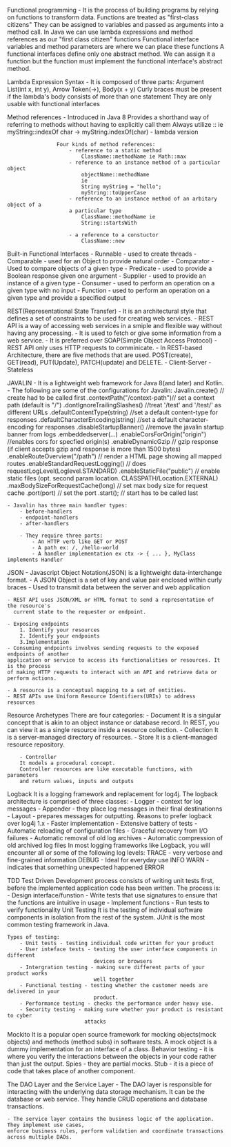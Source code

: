Functional programming - It is the process of building programs by relying on functions
                            to transform data.
                        Functions are treated as "first-class citizens"
                        They can be assigned to variables and passed as arguments into a method call.
                        In Java we can use lambda expressions and method references as our "first class citizen" functions
                        Functional interface variables and method parameters are where we can place
                        these functions
                        A functional interfaces define only one abstract method.
                        We can assign it a function but the function must implement the functional
                        interface's abstract method.

Lambda Expression Syntax - It is composed of three parts:
                                    Argument List(int x, int y), Arrow Token(->), Body(x + y)
                                    Curly braces must be present if the lambda's body consists
                                    of more than one statement
                                    They are only usable with functional interfaces

Method references - Introduced in Java 8
                    Provides a shorthand way of referring to methods without having to explicitly call
                    them
                    Always utilize :: ie myString::indexOf
                    char -> myString.indexOf(char) - lambda version

                    Four kinds of method references:
                        - reference to a static method
                            ClassName::methodName ie Math::max
                        - reference to an instance method of a particular object
                            objectName::methodName
                            ie
                            String myString = "hello";
                            myString::toUpperCase
                        - reference to an instance method of an arbitary object of a
                        a particular type
                            ClassName::methodName ie
                            String::startsWith

                        - a reference to a constuctor
                            ClassName::new

Built-in Functional Interfaces
    - Runnable - used to create threads
    - Comparable - used for an Object to provide natural order
    - Comparator  - Used to compare objects of a given type
    - Predicate - used to provide a Boolean response given one argument
    - Supplier - used to provide an instance of a given type
    - Consumer - used to perform an operation on a given type with no input
    - Function - used to perform an operation on a given type and provide a
                specified output

REST(Representational State Transfer)
    - It is an architectural style that defines a set of constraints to be used
    for creating web services.
    - REST API is a way of accessing web services in a smiple and flexible way without
    having any processing.
    - It is used to fetch or give some information from a web service.
    - It is preferred over SOAP(Simple Object Access Protocol)
    - REST API only uses HTTP requests to comminicate.
    - In REST-based Architecture, there are five methods that are used. POST(create), GET(read), 
    PUT(Update), PATCH(update) and DELETE.
    - Client-Server
    -Stateless

JAVALIN
    - It is a lightweight web framework for Java 8(and later) and Kotlin.
    - The following are some of the configurations for Javalin:
        Javalin.create() // create had to be called first
        .contextPath("/context-path")// set a context path (default is "/")
        .dontIgnoreTrailingSlashes() //treat '/test' and '/test/' as different URLs
        .defaultContentType(string) //set a default content-type for responses
        .defaultCharacterEncoding(string) //set a default character-encoding for responses
        .disableStartupBanner() //remove the javalin startup banner from logs
        .embeddedserver(...)
        .enableCorsForOrigin("origin") //enables cors for specfied origin(s)
        .enableDynamicGzip // gzip response (if client accepts gzip and response is
                                                more than 1500 bytes)
        .enableRouteOverview("/path") // render a HTML page showing all mapped routes
        .enableStandardRequestLogging() // does requestLogLevel(Loglevel.STANDARD)
        .enableStaticFile("public") // enable static files (opt. second param location.
                                                            CLASSPATH/Location.EXTERNAL)
        .maxBodySizeForRequestCache(long) // set max body size for request cache
        .port(port) // set the port
        .start(); // start has to be called last   
    
    - Javalin has three main handler types:
        - before-handlers
        - endpoint-handlers
        - after-handlers
        
        - They require three parts:
            - An HTTP verb like GET or POST 
            - A path ex: /, /hello-world
            - A handler implementation ex ctx -> { ... }, MyClass implements Handler
JSON
    - Javascript Object Notation(JSON) is a lightweight data-interchange format.
    - A JSON Object is a set of key and value pair enclosed within curly braces
    - Used to transmit data between the server and web application
    
    - REST API uses JSON/XML or HTML format to send a representation of the resource's
      current state to the requester or endpoint.
    
    - Exposing endpoints
        1. Identify your resources
        2. Identify your endpoints
        3.Implementation
    - Consuming endpoints involves sending requests to the exposed endpoints of another
    application or service to access its functionalities or resources. It is the process
    of making HTTP requests to interact with an API and retrieve data or perform actions.

    - A resource is a conceptual mapping to a set of entities.
    - REST APIs use Uniform Resource Identifiers(URIs) to address resources

Resource Archetypes
There are four categories:
        - Document
        It is a singular concept that is akin to an object instance or database record.
        In REST, you can view it as a single resource inside a resource collection.
        - Collection
        It is a server-managed directory of resources.
        - Store
        It is a client-managed resource repository.
        
        - Controller
        It models a procedural concept.
        Controller resources are like executable functions, with parameters
        and return values, inputs and outputs
Logback
    It is a logging framework and replacement for log4j.
    The logback architecture is comprised of three classes:
        - Logger - context for log messages
        - Appender - they place log messages in their final destinationns
        - Layout -  prepares messages for outputting.
    Reasons to prefer logback over log4j 1.x
        - Faster implementation
        - Extensive battery of tests
        - Automatic reloading of configuration files
        - Graceful recovery from I/O failures
        - Automatic removal of old log archives
        - Automatic compression of old archived log files
    In most logging frameworks like Logback, you will encounter
    all or some of the following log levels:
        TRACE
         - very verbose and fine-grained information
        DEBUG
          - Ideal for everyday use
        INFO
        WARN
            - indicates that something unexpected happened
        ERROR

TDD
    Test Driven Development process consists of writing unit tests first, before the implemented
    application code has been written. The process is:
        - Design interface/funstion
        - Write tests that use signatures to ensure that the functions are intuitive
        in usage
        - Implement functions
        - Run tests to verify functionality
    Unit Testing
    It is the testing of individual software components in isolation from the rest of the system.
    JUnit is the most common testing framework in Java.

    Types of testing:
        - Unit tests - testing individual code written for your product
        - User inteface tests - testing the user interface components in different
                                devices or browsers
        - Intergration testing - making sure different parts of your product works
                                well together
        - Functional testing - testing whether the customer needs are delivered in your
                                product.
        - Performance testing - checks the performance under heavy use.
        - Security testing - making sure whether your product is resistant to cyber
                             attacks

Mockito
    It is a popular open source framework for mocking objects(mock objects) and methods
    (method subs) in software tests.
    A mock object is a dummy implementation for an interface of a class.
    Behavior testing - it is where you verify the interactions between the objects in 
                        your code rather than just the output.
    Spies - they are partial mocks.
    Stub - it is a piece of code that takes place of another component.

The DAO Layer and the Service Layer
    - The DAO layer is responsible for interacting with the underlying data storage mechanism.
    It can be the database or web service. They handle CRUD operations and database transactions.

    - The service layer contains the business logic of the application. They implement use cases,
    enforce business rules, perform validation and coordinate transactions across multiple DAOs.


